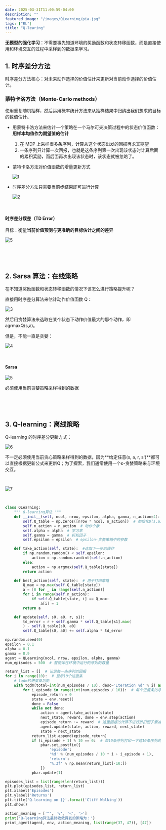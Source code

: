 ```yaml
---
date: 2025-03-31T11:00:59-04:00
description: ""
featured_image: "/images/QLearning/pia.jpg"
tags: ["RL"]
title: "Q-learing"
---
```


**无模型的强化学习**：不需要事先知道环境的奖励函数和状态转移函数，而是直接使用和环境交互的过程中采样到的数据来学习。

## 1. 时序差分方法

时序差分方法核心：对未来动作选择的价值估计来更新对当前动作选择的价值估计。

### 蒙特卡洛方法（Monte-Carlo methods）

使用重复随机抽样，然后运用概率统计方法来从抽样结果中归纳出我们想求的目标的数值估计。

+ 用蒙特卡洛方法来估计一个策略在一个马尔可夫决策过程中的状态价值函数：**用样本均值作为期望值的估计**
  1. 在 MDP 上采样很多条序列，计算从这个状态出发的回报再求其期望
  2. 一条序列只计算一次回报，也就是这条序列第一次出现该状态时计算后面的累积奖励，而后面再次出现该状态时，该状态就被忽略了。
  
+ 蒙特卡洛方法对价值函数的增量更新方式
  
  ![1](/images/QLearning/1.png)
  
+ 时序差分方法只需要当前步结束即可进行计算
  
  <!--more-->
  
  ![2](/images/QLearning/2.png)
  

&nbsp;

#### **时序差分误差（TD Error）**

目标：衡量**当前价值预测与更准确的目标估计之间的差异**

![5](/images/ac/5.png)

&nbsp;

&nbsp;

## 2. Sarsa 算法：在线策略

在不知道奖励函数和状态转移函数的情况下该怎么进行策略提升呢？

直接用时序差分算法来估计动作价值函数 Q：

![3](/images/QLearning/3.png)

然后用贪婪算法来选取在某个状态下动作价值最大的那个动作，即 agrmaxQ(s,a)。

但是，不能一直是贪婪：

![4](/images/QLearning/4.png)

&nbsp;

#### Sarsa

![5](/images/QLearning/5.png)

必须使用当前贪婪策略采样得到的数据

&nbsp;

&nbsp;

## 3. Q-learning：离线策略

Q-learning 的时序差分更新方式：

![6](/images/QLearning/6.png)

不一定必须使用当前贪心策略采样得到的数据，因为**给定任意(s, a, r, s')**都可以直接根据更新公式来更新Q；为了探索，我们通常使用一个ε-贪婪策略来与环境交互。

&nbsp;

![7](/images/QLearning/7.png)

&nbsp;

```python
class QLearning:
    """ Q-learning算法 """
    def __init__(self, ncol, nrow, epsilon, alpha, gamma, n_action=4):
        self.Q_table = np.zeros([nrow * ncol, n_action])  # 初始化Q(s,a)表格
        self.n_action = n_action  # 动作个数
        self.alpha = alpha  # 学习率
        self.gamma = gamma  # 折扣因子
        self.epsilon = epsilon  # epsilon-贪婪策略中的参数

    def take_action(self, state):  #选取下一步的操作
        if np.random.random() < self.epsilon:
            action = np.random.randint(self.n_action)
        else:
            action = np.argmax(self.Q_table[state])
        return action

    def best_action(self, state):  # 用于打印策略
        Q_max = np.max(self.Q_table[state])
        a = [0 for _ in range(self.n_action)]
        for i in range(self.n_action):
            if self.Q_table[state, i] == Q_max:
                a[i] = 1
        return a

    def update(self, s0, a0, r, s1):
        td_error = r + self.gamma * self.Q_table[s1].max(
        ) - self.Q_table[s0, a0]
        self.Q_table[s0, a0] += self.alpha * td_error
```

```python
np.random.seed(0)
epsilon = 0.1
alpha = 0.1
gamma = 0.9
agent = QLearning(ncol, nrow, epsilon, alpha, gamma)
num_episodes = 500  # 智能体在环境中运行的序列的数量

return_list = []  # 记录每一条序列的回报
for i in range(10):  # 显示10个进度条
    # tqdm的进度条功能
    with tqdm(total=int(num_episodes / 10), desc='Iteration %d' % i) as pbar:
        for i_episode in range(int(num_episodes / 10)):  # 每个进度条的序列数
            episode_return = 0
            state = env.reset()
            done = False
            while not done:
                action = agent.take_action(state)
                next_state, reward, done = env.step(action)
                episode_return += reward  # 这里回报的计算不进行折扣因子衰减
                agent.update(state, action, reward, next_state)
                state = next_state
            return_list.append(episode_return)
            if (i_episode + 1) % 10 == 0:  # 每10条序列打印一下这10条序列的平均回报
                pbar.set_postfix({
                    'episode':
                    '%d' % (num_episodes / 10 * i + i_episode + 1),
                    'return':
                    '%.3f' % np.mean(return_list[-10:])
                })
            pbar.update(1)

episodes_list = list(range(len(return_list)))
plt.plot(episodes_list, return_list)
plt.xlabel('Episodes')
plt.ylabel('Returns')
plt.title('Q-learning on {}'.format('Cliff Walking'))
plt.show()

action_meaning = ['^', 'v', '<', '>']
print('Q-learning算法最终收敛得到的策略为：')
print_agent(agent, env, action_meaning, list(range(37, 47)), [47])
```



&nbsp;

